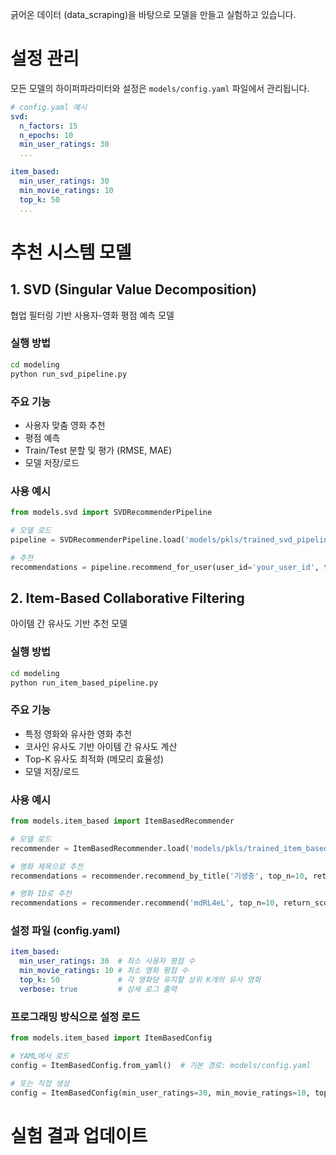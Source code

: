 긁어온 데이터 (data_scraping)을 바탕으로 모델을 만들고 실험하고 있습니다.

# 설정 관리

모든 모델의 하이퍼파라미터와 설정은 `models/config.yaml` 파일에서 관리됩니다.

```yaml
# config.yaml 예시
svd:
  n_factors: 15
  n_epochs: 10
  min_user_ratings: 30
  ...

item_based:
  min_user_ratings: 30
  min_movie_ratings: 10
  top_k: 50
  ...
```

# 추천 시스템 모델

## 1. SVD (Singular Value Decomposition)
협업 필터링 기반 사용자-영화 평점 예측 모델

### 실행 방법
```bash
cd modeling
python run_svd_pipeline.py
```

### 주요 기능
- 사용자 맞춤 영화 추천
- 평점 예측
- Train/Test 분할 및 평가 (RMSE, MAE)
- 모델 저장/로드

### 사용 예시
```python
from models.svd import SVDRecommenderPipeline

# 모델 로드
pipeline = SVDRecommenderPipeline.load('models/pkls/trained_svd_pipeline.pkl')

# 추천
recommendations = pipeline.recommend_for_user(user_id='your_user_id', top_n=10)
```

## 2. Item-Based Collaborative Filtering
아이템 간 유사도 기반 추천 모델

### 실행 방법
```bash
cd modeling
python run_item_based_pipeline.py
```

### 주요 기능
- 특정 영화와 유사한 영화 추천
- 코사인 유사도 기반 아이템 간 유사도 계산
- Top-K 유사도 최적화 (메모리 효율성)
- 모델 저장/로드

### 사용 예시
```python
from models.item_based import ItemBasedRecommender

# 모델 로드
recommender = ItemBasedRecommender.load('models/pkls/trained_item_based.pkl')

# 영화 제목으로 추천
recommendations = recommender.recommend_by_title('기생충', top_n=10, return_scores=True)

# 영화 ID로 추천
recommendations = recommender.recommend('mdRL4eL', top_n=10, return_scores=True)
```

### 설정 파일 (config.yaml)
```yaml
item_based:
  min_user_ratings: 30  # 최소 사용자 평점 수
  min_movie_ratings: 10 # 최소 영화 평점 수
  top_k: 50             # 각 영화당 유지할 상위 K개의 유사 영화
  verbose: true         # 상세 로그 출력
```

### 프로그래밍 방식으로 설정 로드
```python
from models.item_based import ItemBasedConfig

# YAML에서 로드
config = ItemBasedConfig.from_yaml()  # 기본 경로: models/config.yaml

# 또는 직접 생성
config = ItemBasedConfig(min_user_ratings=30, min_movie_ratings=10, top_k=50)
```

# 실험 결과 업데이트

